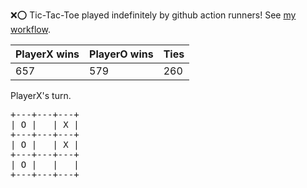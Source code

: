 :x::o: Tic-Tac-Toe played indefinitely by github action runners! See [my workflow](.github/workflows/play.yaml).

|PlayerX wins|PlayerO wins|Ties|
|-|-|-|
|657|579|260|

PlayerX's turn.

<pre>
+---+---+---+
| O |   | X |
+---+---+---+
| O |   | X |
+---+---+---+
| O |   |   |
+---+---+---+
</pre>